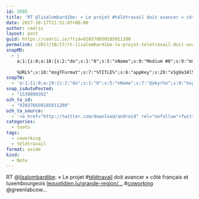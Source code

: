 ```yaml
---
id: 2095
title: 'RT @lisalombardibe: « Le projet #télétravail doit avancer » côté français et luxembourgeois lequotidien.lu/grande-region/… #coworking @greenlabcow…'
date: 2017-10-17T21:51:07+00:00
author: cedric
layout: post
guid: https://cedric.io/?tid=920376650185011200
permalink: /2017/10/17/rt-lisalombardibe-le-projet-teletravail-doit-avancer-cote-francais-et-luxembourgeois-lequotidien-lu-grande-region-coworking-greenlabcow/
snapMD:
  - |
    a:1:{i:0;a:18:{s:2:"do";s:1:"0";s:5:"nName";s:9:"Medium #0";s:9:"msgFormat";s:19:"%FULLTEXT%
    
    %URL%";s:10:"msgTFormat";s:7:"%TITLE%";s:6:"appKey";s:29:"x5g9a34l5z294i5y2q284e4g54454";s:6:"appSec";s:85:"d3h0a44e4s2b4i5u2r234m5f5b4v2l5q2a444h574347464a454x2w20374447494c484b4w2c464f5u2d4z2";s:8:"inclTags";s:1:"1";s:7:"fltrsOn";i:0;s:5:"fltrs";a:0:{}s:7:"proxyOn";i:0;s:7:"useSURL";i:0;s:1:"v";i:350;s:4:"publ";s:1:"0";s:11:"accessToken";s:65:"2353413aa5437433e5648ccf74a16119308317c52d1a24d8ed99f26add037528a";s:12:"appAppUserID";s:65:"104b21fd8da79171a6e7bf800d03b4b761204f242935e05d2d86850a6b1635f77";s:14:"appAppUserName";s:26:"Cédric Bousmanne (akyrho)";s:13:"appAppUserURL";s:26:"https://medium.com/@akyrho";s:7:"pubList";a:0:{}}}
snapTW:
  - 'a:1:{i:0;a:19:{s:2:"do";s:1:"0";s:5:"nName";s:7:"@akyrho";s:9:"msgFormat";s:26:"%TITLE%. %EXCERPT% - %URL%";s:6:"appKey";s:55:"x5g9a8325v2y475r3c4m48584n53446p423r3r5u3e356j5j3k4r2p3";s:6:"appSec";s:105:"d3h0a94o46415u594v3q5l5n5l4r4x474x4j484o473u4i5w2m4k494z2k344n306n5r3l5v2s554p4n3p3k45495c3z4v4d3m3u5w525";s:7:"fltrsOn";i:0;s:5:"fltrs";a:0:{}s:7:"proxyOn";i:0;s:7:"useSURL";i:0;s:1:"v";i:350;s:5:"twURL";s:25:"http://twitter.com/akyrho";s:11:"accessToken";s:50:"6678782-Eyg60SCeh7762DEIsYtTPD5GVeOuSN8ATMdF2Lpppe";s:14:"accessTokenSec";s:45:"PgGDCbcYLJnR5esZjY9ID72A33mUNCYnQwaQTBsojSJNa";s:5:"tw140";i:0;s:10:"riComments";s:1:"1";s:11:"riCommentsM";s:1:"1";s:12:"riCommentsAA";s:1:"1";s:8:"attchImg";s:1:"1";s:9:"wpImgSize";s:4:"full";}}'
snap_isAutoPosted:
  - "1539090392"
ozh_ta_id:
  - "920376650185011200"
ozh_ta_source:
  - '<a href="http://twitter.com/download/android" rel="nofollow">Twitter for Android</a>'
categories:
  - toots
tags:
  - coworking
  - télétravail
format: aside
kind:
  - Note
---
```

RT <span class="username username_linked">@<a href="https://twitter.com/lisalombardibe" title="Lisa Lombardi">lisalombardibe</a></span>: « Le projet <span class="hashtag hashtag_local">#<a href="https://cedric.io/tag/teletravail/">télétravail</a> doit avancer » côté français et luxembourgeois <a href="https://www.lequotidien.lu/grande-region/le-projet-teletravail-doit-avancer-cote-francais-et-luxembourgeois/" title="https://www.lequotidien.lu/grande-region/le-projet-teletravail-doit-avancer-cote-francais-et-luxembourgeois/" class="link link_untco">lequotidien.lu/grande-region/…</a> <span class="hashtag hashtag_local">#<a href="https://cedric.io/tag/coworking/">coworking</a> @greenlabcow…</p>